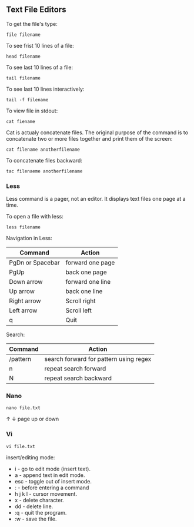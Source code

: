 ## Text File Editors

To get the file's type:
```
file filename
```
To see frist 10 lines of a file:
```
head filename
```
To see last 10 lines of a file:
```
tail filename
```
To see last 10 lines interactively:
```
tail -f filename
```
To view file in stdout:
```
cat fiename
```
Cat is actualy concatenate files. The original purpose of the command is to concatenate two or more files together and print them of the screen:
```
cat filename anotherfilename
```
To concatenate files backward:
```
tac filenaeme anotherfilename
```
### Less
Less command is a pager, not an editor. It displays text files one page at a time.

To open a file with less:
```
less filename
```
Navigation in Less:

Command | Action
---|---
PgDn or Spacebar | forward one page
PgUp | back one page
Down arrow | forward one line
Up arrow | back one line
Right arrow | Scroll right
Left arrow | Scroll left
q | Quit

Search:

Command | Action
---|---
/pattern | search forward for pattern using regex
n | repeat search forward
N | repeat search backward

### Nano
```
nano file.txt
```
&uarr; &darr; page up or down

### Vi
```
vi file.txt
```
insert/editing mode:
- i - go to edit mode (insert text).
- a - append text in edit mode.
- esc - toggle out of insert mode.
- : - before entering a command
- h j k l - cursor movement.
- x - delete character.
- dd - delete line.
- :q - quit the program.
- :w - save the file.
